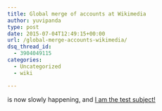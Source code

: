 ```yaml
---
title: Global merge of accounts at Wikimedia
author: yuvipanda
type: post
date: 2015-07-04T12:49:15+00:00
url: /global-merge-accounts-wikimedia/
dsq_thread_id:
  - 3904049115
categories:
  - Uncategorized
  - wiki

---
```

is now slowly happening, and [I am the test subject!][1]

 [1]: https://meta.wikimedia.org/wiki/Special:GlobalRenameProgress/YuviPanda